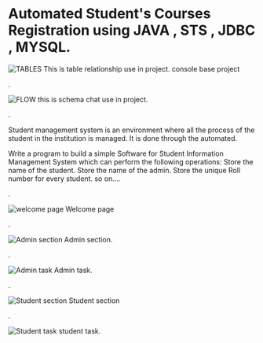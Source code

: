 
# Automated Student's Courses Registration  using JAVA , STS , JDBC , MYSQL.

![TABLES](https://user-images.githubusercontent.com/105929244/201478384-3134e0e0-1b7b-4603-a56d-bd122f52ce38.JPG)
This is table relationship use in project. console base project

.


![FLOW](https://user-images.githubusercontent.com/105929244/201478446-1b552a5a-cf51-42c1-b7cf-57c7e0d1dd48.JPG)
this is schema chat use in project.

.


Student management system is an environment where all the process of the student in the institution is managed. It is done through the automated.

Write a program to build a simple Software for Student Information Management System which can perform the following operations: Store the name of the student. Store the  name of the admin. Store the unique Roll number for every student. so on....


.

![welcome page](https://user-images.githubusercontent.com/105929244/201479682-827d9779-adc2-4585-9182-225cf819b18e.JPG)
Welcome page


.


![Admin section](https://user-images.githubusercontent.com/105929244/201479947-4690ad3b-8f1e-44d4-8528-88531ee55765.JPG)
Admin section.


.


![Admin task](https://user-images.githubusercontent.com/105929244/201480012-8da67aba-8875-47e5-b0f4-9d5b789e5de2.JPG)
Admin task.


.


![Student section](https://user-images.githubusercontent.com/105929244/201480062-20c770c0-1b5e-431f-b58a-5ea118a7a53c.JPG)
Student section


.


![Student task](https://user-images.githubusercontent.com/105929244/201480162-5f8c7fe2-815d-40b5-b4ef-5912d368d107.JPG)
student task.



